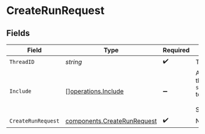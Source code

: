 # CreateRunRequest


## Fields

| Field                                                                                                                                                                                                                                                                                                                                    | Type                                                                                                                                                                                                                                                                                                                                     | Required                                                                                                                                                                                                                                                                                                                                 | Description                                                                                                                                                                                                                                                                                                                              |
| ---------------------------------------------------------------------------------------------------------------------------------------------------------------------------------------------------------------------------------------------------------------------------------------------------------------------------------------- | ---------------------------------------------------------------------------------------------------------------------------------------------------------------------------------------------------------------------------------------------------------------------------------------------------------------------------------------- | ---------------------------------------------------------------------------------------------------------------------------------------------------------------------------------------------------------------------------------------------------------------------------------------------------------------------------------------- | ---------------------------------------------------------------------------------------------------------------------------------------------------------------------------------------------------------------------------------------------------------------------------------------------------------------------------------------- |
| `ThreadID`                                                                                                                                                                                                                                                                                                                               | *string*                                                                                                                                                                                                                                                                                                                                 | :heavy_check_mark:                                                                                                                                                                                                                                                                                                                       | The ID of the thread to run.                                                                                                                                                                                                                                                                                                             |
| `Include`                                                                                                                                                                                                                                                                                                                                | [][operations.Include](../../models/operations/include.md)                                                                                                                                                                                                                                                                               | :heavy_minus_sign:                                                                                                                                                                                                                                                                                                                       | A list of additional fields to include in the response. Currently the only supported value is `step_details.tool_calls[*].file_search.results[*].content` to fetch the file search result content.<br/><br/>See the [file search tool documentation](/docs/assistants/tools/file-search#customizing-file-search-settings) for more information.<br/> |
| `CreateRunRequest`                                                                                                                                                                                                                                                                                                                       | [components.CreateRunRequest](../../models/components/createrunrequest.md)                                                                                                                                                                                                                                                               | :heavy_check_mark:                                                                                                                                                                                                                                                                                                                       | N/A                                                                                                                                                                                                                                                                                                                                      |